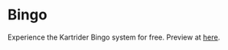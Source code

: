 # Bingo
Experience the Kartrider Bingo system for free.
Preview at <a href="https://moonxibot.github.io/bingo" target="_blank">here</a>.
